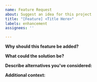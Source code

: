 ```yaml
---
name: Feature Request
about: Suggest an idea for this project
title: "[Feature] <Title Here>"
labels: enhancement
assignees: ''

---
```


<!--
Fill out all sections by replacing the text with `<>` around it.
If this isn't properly filled out then the issue may be closed.
-->

__**Why should this feature be added?**__
<!-- Explain what the problem or issue is that could be improved. -->

__**What could the solution be?**__
<!-- Explain what the solution could be and how it improves the situation -->

__**Describe alternatives you've considered:**__
<!-- Explain if there is anything you have found to work around this, or other things that do this. -->

__**Additional context:**__
<!-- Anything else related to the feature -->
